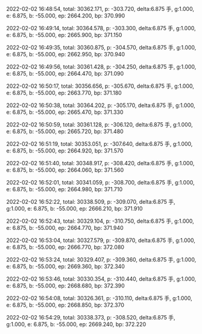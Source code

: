 2022-02-02 16:48:54, total: 30362.171, p: -303.720, delta:6.875 手, g:1.000, e: 6.875, b: -55.000, ep: 2664.200, bp: 370.990

2022-02-02 16:49:14, total: 30364.578, p: -303.300, delta:6.875 手, g:1.000, e: 6.875, b: -55.000, ep: 2665.900, bp: 371.150

2022-02-02 16:49:35, total: 30360.875, p: -304.570, delta:6.875 手, g:1.000, e: 6.875, b: -55.000, ep: 2662.950, bp: 370.940

2022-02-02 16:49:56, total: 30361.428, p: -304.250, delta:6.875 手, g:1.000, e: 6.875, b: -55.000, ep: 2664.470, bp: 371.090

2022-02-02 16:50:17, total: 30356.656, p: -305.670, delta:6.875 手, g:1.000, e: 6.875, b: -55.000, ep: 2663.770, bp: 371.180

2022-02-02 16:50:38, total: 30364.202, p: -305.170, delta:6.875 手, g:1.000, e: 6.875, b: -55.000, ep: 2665.470, bp: 371.330

2022-02-02 16:50:59, total: 30361.128, p: -306.120, delta:6.875 手, g:1.000, e: 6.875, b: -55.000, ep: 2665.720, bp: 371.480

2022-02-02 16:51:19, total: 30353.051, p: -307.640, delta:6.875 手, g:1.000, e: 6.875, b: -55.000, ep: 2664.920, bp: 371.570

2022-02-02 16:51:40, total: 30348.917, p: -308.420, delta:6.875 手, g:1.000, e: 6.875, b: -55.000, ep: 2664.060, bp: 371.560

2022-02-02 16:52:01, total: 30341.059, p: -308.700, delta:6.875 手, g:1.000, e: 6.875, b: -55.000, ep: 2664.980, bp: 371.710

2022-02-02 16:52:22, total: 30338.509, p: -309.070, delta:6.875 手, g:1.000, e: 6.875, b: -55.000, ep: 2666.210, bp: 371.910

2022-02-02 16:52:43, total: 30329.104, p: -310.750, delta:6.875 手, g:1.000, e: 6.875, b: -55.000, ep: 2664.770, bp: 371.940

2022-02-02 16:53:04, total: 30327.579, p: -309.870, delta:6.875 手, g:1.000, e: 6.875, b: -55.000, ep: 2666.770, bp: 372.080

2022-02-02 16:53:24, total: 30329.407, p: -309.360, delta:6.875 手, g:1.000, e: 6.875, b: -55.000, ep: 2669.360, bp: 372.340

2022-02-02 16:53:46, total: 30330.354, p: -310.440, delta:6.875 手, g:1.000, e: 6.875, b: -55.000, ep: 2668.680, bp: 372.390

2022-02-02 16:54:08, total: 30326.361, p: -310.110, delta:6.875 手, g:1.000, e: 6.875, b: -55.000, ep: 2668.850, bp: 372.370

2022-02-02 16:54:29, total: 30338.373, p: -308.520, delta:6.875 手, g:1.000, e: 6.875, b: -55.000, ep: 2669.240, bp: 372.220